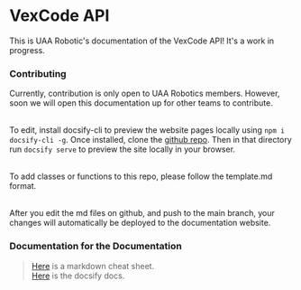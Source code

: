 # VexCode API
This is UAA Robotic's documentation of the VexCode API! It's a work in progress.

### Contributing
Currently, contribution is only open to UAA Robotics members. However, soon we 
will open this documentation up for other teams to contribute.
<br> <br>

To edit, install docsify-cli to preview the website pages locally using `npm i docsify-cli -g`. Once installed, clone the [github repo](https://github.com/UAA-Robo/VEX-API). Then in that directory run `docsify serve` to preview the site locally in your browser.
<br> <br>

To add classes or functions to this repo, please follow the template.md format.
<br> <br>

After you edit the md files on github, and push to the main branch, your changes
will automatically be deployed to the documentation website.


### Documentation for the Documentation
> [Here](https://www.markdownguide.org/cheat-sheet/) is a markdown cheat sheet. <br>
> [Here](https://docsify.js.org/#/quickstart) is the docsify docs.
